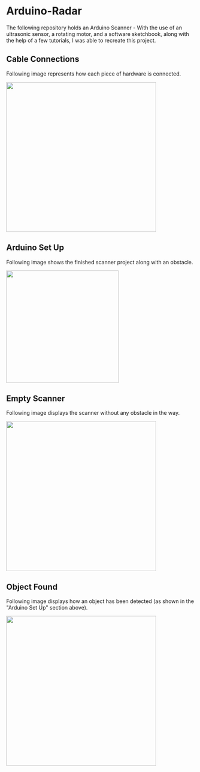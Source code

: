 # Arduino-Radar

<p>The following repository holds an Arduino Scanner - With the use of an ultrasonic sensor, a rotating motor, and a software sketchbook, along with the help of a few tutorials, I was able to recreate this project.</p>

<h2>Cable Connections</h2>
<p>Following image represents how each piece of hardware is connected.</p>
<img style="width: 400px; height: auto" src="https://github.com/marioportillohernaiz/Arduino-Radar/assets/111706273/a1e1f422-c32f-4861-ba02-478e90a33c07">

<h2>Arduino Set Up</h2>
<p>Following image shows the finished scanner project along with an obstacle.</p>
<img style="width: 300px; height: auto" src="https://github.com/marioportillohernaiz/Arduino-Radar/assets/111706273/d8beca50-2cb4-4f55-b783-8df8a899fe88">

<h2>Empty Scanner</h2>
<p>Following image displays the scanner without any obstacle in the way.</p>
<img style="width: 400px; height: auto" src="https://github.com/marioportillohernaiz/Arduino-Radar/assets/111706273/fcb5b901-fc20-4c42-ad25-6c9d9a9e6446">

<h2>Object Found</h2>
<p>Following image displays how an object has been detected (as shown in the "Arduino Set Up" section above).</p>
<img style="width: 400px; height: auto" src="https://github.com/marioportillohernaiz/Arduino-Radar/assets/111706273/ade4bc37-d558-4493-9804-c96a83077b1f">
